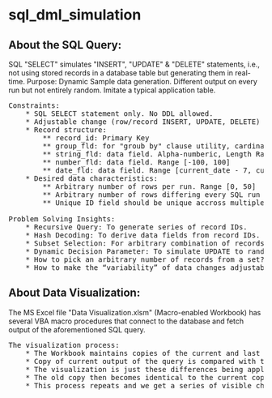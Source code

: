 # sql_dml_simulation

<h2>About the SQL Query:</h2>

SQL "SELECT" simulates "INSERT", "UPDATE" &amp; "DELETE" statements, i.e., not using stored records in a database table but generating them in real-time.
Purpose: Dynamic Sample data generation. Different output on every run but not entirely random. Imitate a typical application table.

<pre>
Constraints:
    * SQL SELECT statement only. No DDL allowed.
    * Adjustable change (row/record INSERT, UPDATE, DELETE) behaviour.
    * Record structure:
        ** record_id: Primary Key
        ** group_fld: for "groub by" clause utility, cardinality [1, 4]
        ** string_fld: data field. Alpha-numberic, Length Range [4, 20]
        ** number_fld: data field. Range [-100, 100]
        ** date_fld: data field. Range [current_date - 7, current + 7]
    * Desired data characteristics:
        ** Arbitrary number of rows per run. Range [0, 50]
        ** Arbitrary number of rows differing every SQL run
        ** Unique ID field should be unique accross multiple runs of the SELECT statement

Problem Solving Insights:
    * Recursive Query: To generate series of record IDs.
    * Hash Decoding: To derive data fields from record IDs. This ties data fields to record IDs.
    * Subset Selection: For arbitrary combination of records every run. Simulates INSERT/DELETE.
    * Dynamic Decision Parameter: To simulate UPDATE to random fields.
    * How to pick an arbitrary number of records from a set?
    * How to make the “variability” of data changes adjustable?
</pre>

<h2>About Data Visualization:</h2>

The MS Excel file "Data Visualization.xlsm" (Macro-enabled Workbook) has several VBA macro procedures that connect to the database and fetch output of the aforementioned SQL query.

<pre>
The visualization process:
    * The Workbook maintains copies of the current and last runs of the SQL query.
    * Copy of current output of the query is compared with that old copy and a list of differences is computed.
    * The visualization is just these differences being applied to the old copy.
    * The old copy then becomes identical to the current copy.
    * This process repeats and we get a series of visible changes to data.
</pre>
